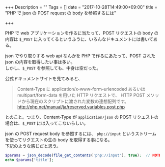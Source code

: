 +++
Description = ""
Tags = []
date = "2017-10-28T14:49:00+09:00"
title = "PHP で json の POST request の body を参照するには"

+++

PHP で web アプリケーションを作るに当たって、POST リクエストの body の内容は  `$_POST` に入ってくるというふうに、いろんなドキュメントには書いてある。  

json でやり取りする web api なんかを PHP で作るにあたって、POST された json の内容を取得したい事は多い。  
しかし、`$_POST` を参照しても、中身は空だった。  

公式ドキュメントサイトを見てみると、

> Content-Type に application/x-www-form-urlencoded あるいは multipart/form-data を用いた HTTP リクエストで、 HTTP POST メソッドから現在のスクリプトに渡された変数の連想配列です。
> http://php.net/manual/ja/reserved.variables.post.php

とのこと。つまり、Content-Type が `application/json` の POST リクエストの場合は、`$_POST` には入ってこないらしい。

json の POST request body を参照するには、 `php://input` というストリームを使ってリクエストの生の body を取得する事になる。  
下記のような感じだと思う。  

```php
$params = json_decode(file_get_contents('php://input'), true);  // NOTE 第2引数に true を指定しているのは連想配列にするため
echo $params['title'];
```
